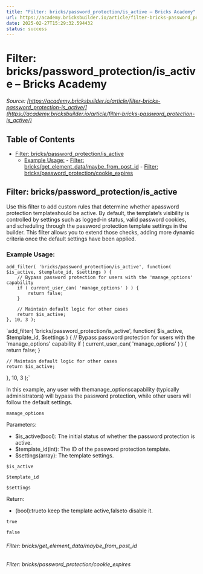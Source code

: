 ```yaml
---
title: "Filter: bricks/password_protection/is_active – Bricks Academy"
url: https://academy.bricksbuilder.io/article/filter-bricks-password_protection-is_active/
date: 2025-02-27T15:29:32.594432
status: success
---
```


# Filter: bricks/password_protection/is_active – Bricks Academy

*Source: [https://academy.bricksbuilder.io/article/filter-bricks-password_protection-is_active/](https://academy.bricksbuilder.io/article/filter-bricks-password_protection-is_active/)*

## Table of Contents

- [Filter: bricks/password_protection/is_active](#filter-brickspasswordprotectionisactive)
  - [Example Usage:](#example-usage)
        - [Filter: bricks/get_element_data/maybe_from_post_id](#filter-bricksgetelementdatamaybefrompostid)
        - [Filter: bricks/password_protection/cookie_expires](#filter-brickspasswordprotectioncookieexpires)

## Filter: bricks/password_protection/is_active

Use this filter to add custom rules that determine whether apassword protection templateshould be active. By default, the template’s visibility is controlled by settings such as logged-in status, valid password cookies, and scheduling through the password protection template settings in the builder. This filter allows you to extend those checks, adding more dynamic criteria once the default settings have been applied.

### Example Usage:

```
add_filter( 'bricks/password_protection/is_active', function( $is_active, $template_id, $settings ) {
    // Bypass password protection for users with the 'manage_options' capability
    if ( current_user_can( 'manage_options' ) ) {
        return false;
    }

    // Maintain default logic for other cases
    return $is_active;
}, 10, 3 );
```

`add_filter( 'bricks/password_protection/is_active', function( $is_active, $template_id, $settings ) {
    // Bypass password protection for users with the 'manage_options' capability
    if ( current_user_can( 'manage_options' ) ) {
        return false;
    }

    // Maintain default logic for other cases
    return $is_active;
}, 10, 3 );`

In this example, any user with themanage_optionscapability (typically administrators) will bypass the password protection, while other users will follow the default settings.

`manage_options`

Parameters:

- $is_active(bool): The initial status of whether the password protection is active.
- $template_id(int): The ID of the password protection template.
- $settings(array): The template settings.

`$is_active`

`$template_id`

`$settings`

Return:

- (bool):trueto keep the template active,falseto disable it.

`true`

`false`

###### Filter: bricks/get_element_data/maybe_from_post_id

###### Filter: bricks/password_protection/cookie_expires

